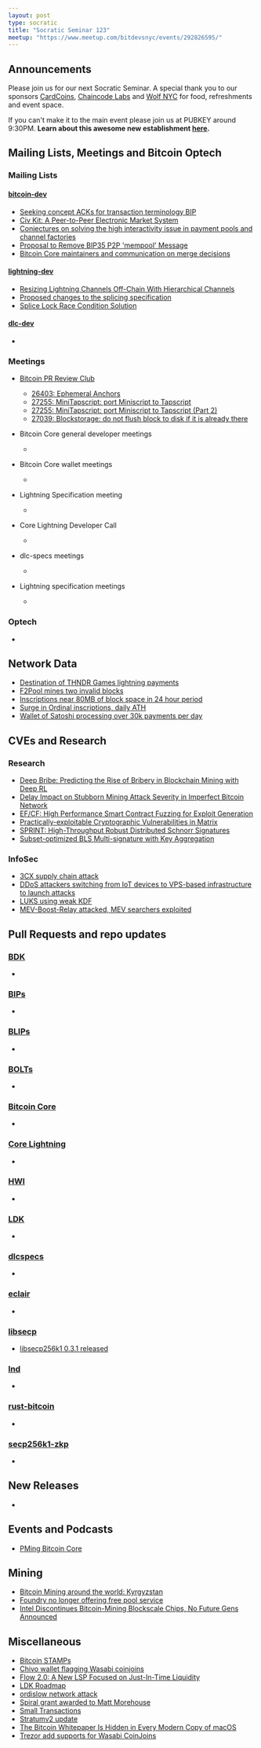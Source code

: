 ```yaml
---
layout: post
type: socratic
title: "Socratic Seminar 123"
meetup: "https://www.meetup.com/bitdevsnyc/events/292826595/"
---
```


## Announcements
Please join us for our next Socratic Seminar. A special thank you to our sponsors [CardCoins](https://cardcoins.co), [Chaincode Labs](https://chaincode.com) and [Wolf NYC](https://wolfnyc.com) for food, refreshments and event space.

If you can't make it to the main event please join us at PUBKEY around 9:30PM. **Learn about this awesome new establishment [here](https://ny.eater.com/2022/12/13/23494423/pubkey-opening-manhattan-bitcoin-bar).**


## Mailing Lists, Meetings and Bitcoin Optech
### Mailing Lists
#### [bitcoin-dev](https://lists.linuxfoundation.org/pipermail/bitcoin-dev)
- [Seeking concept ACKs for transaction terminology BIP](https://lists.linuxfoundation.org/pipermail/bitcoin-dev/2023-April/021550.html)
- [Civ Kit: A Peer-to-Peer Electronic Market System](https://lists.linuxfoundation.org/pipermail/bitcoin-dev/2023-April/021556.html)
- [Conjectures on solving the high interactivity issue in payment pools and channel factories](https://lists.linuxfoundation.org/pipermail/bitcoin-dev/2023-April/021560.html)
- [Proposal to Remove BIP35 P2P 'mempool' Message](https://lists.linuxfoundation.org/pipermail/bitcoin-dev/2023-April/021562.html)
- [Bitcoin Core maintainers and communication on merge decisions](https://lists.linuxfoundation.org/pipermail/bitcoin-dev/2023-April/021565.html)

#### [lightning-dev](https://lists.linuxfoundation.org/pipermail/lightning-dev)
- [Resizing Lightning Channels Off-Chain With Hierarchical Channels](https://lists.linuxfoundation.org/pipermail/lightning-dev/2023-April/003896.html)
- [Proposed changes to the splicing specification](https://lists.linuxfoundation.org/pipermail/lightning-dev/2023-April/003897.html)
- [Splice Lock Race Condition Solution](https://lists.linuxfoundation.org/pipermail/lightning-dev/2023-April/003903.html)

#### [dlc-dev](https://mailmanlists.org/pipermail/dlc-dev)
-

### Meetings
- [Bitcoin PR Review Club](https://bitcoincore.reviews)
    - [26403: Ephemeral Anchors](https://bitcoincore.reviews/26403)
    - [27255: MiniTapscript: port Miniscript to Tapscript](https://bitcoincore.reviews/27255)
    - [27255: MiniTapscript: port Miniscript to Tapscript (Part 2)](https://bitcoincore.reviews/27255-2)
    - [27039: Blockstorage: do not flush block to disk if it is already there](https://bitcoincore.reviews/27039)

- Bitcoin Core general developer meetings
  - <!--- TODO replace: [December 1st](https://www.erisian.com.au/bitcoin-core-dev/log-2022-12-01.html#l-255) --->
- Bitcoin Core wallet meetings
  - <!--- TODO replace: [December 2nd](https://www.erisian.com.au/bitcoin-core-dev/log-2022-12-02.html#l-313) --->
- Lightning Specification meeting
    - <!--- TODO replace: [December 5th](https://github.com/lightning/bolts/issues/1046) --->
- Core Lightning Developer Call
    - <!--- TODO replace: [September 20th](https://diyhpl.us/wiki/transcripts/c-lightning/2021-09-20-developer-call/) --->
- dlc-specs meetings
    - <!--- TODO replace: [October 5th](https://github.com/discreetlogcontracts/dlcspecs/pull/175) --->
- Lightning specification meetings
    - <!--- TODO replace: [October 11th](https://github.com/lightningnetwork/lightning-rfc/issues/920) --->

### Optech
- <!--- TODO replace: [Newsletter #229](https://bitcoinops.org/en/newsletters/2022/12/07/), [audio recap](https://twitter.com/bitcoinoptech/status/1600867081225764864) --->

## Network Data
- [Destination of THNDR Games lightning payments](https://twitter.com/kerooke/status/1644409881192005632)
- [F2Pool mines two invalid blocks](https://twitter.com/provoost/status/1642157884552146945)
- [Inscriptions near 80MB of block space in 24 hour period](https://twitter.com/taproot_signal/status/1643010921810239492)
- [Surge in Ordinal inscriptions, daily ATH](https://dune.com/dgtl_assets/bitcoin-ordinals-analysis)
- [Wallet of Satoshi processing over 30k payments per day](https://twitter.com/kerooke/status/1645417151048691713)

## CVEs and Research
### Research
- [Deep Bribe: Predicting the Rise of Bribery in Blockchain Mining with Deep RL](https://eprint.iacr.org/2023/472)
- [Delay Impact on Stubborn Mining Attack Severity in Imperfect Bitcoin Network](https://arxiv.org/abs/2304.06963v1)
- [EF/CF: High Performance Smart Contract Fuzzing for Exploit Generation](https://arxiv.org/abs/2304.06341v1)
- [Practically-exploitable Cryptographic Vulnerabilities in Matrix](https://eprint.iacr.org/2023/485)
- [SPRINT: High-Throughput Robust Distributed Schnorr Signatures](https://eprint.iacr.org/2023/427)
- [Subset-optimized BLS Multi-signature with Key Aggregation](https://eprint.iacr.org/2023/498)

### InfoSec
- [3CX supply chain attack](https://securelist.com/gopuram-backdoor-deployed-through-3cx-supply-chain-attack/109344/)
- [DDoS attackers switching from IoT devices to VPS-based infrastructure to launch attacks](https://blog.cloudflare.com/ddos-threat-report-2023-q1/)
- [LUKS using weak KDF](https://mjg59.dreamwidth.org/66429.html?ref=nobsbitcoin.com)
- [MEV-Boost-Relay attacked, MEV searchers exploited](https://twitter.com/BlockSecTeam/status/1642971478458249227)

## Pull Requests and repo updates
### [BDK](https://github.com/bitcoindevkit/bdk)
-

### [BIPs](https://github.com/bitcoin/bips)
-

### [BLIPs](https://github.com/lightning/blips)
-

### [BOLTs](https://github.com/lightningnetwork/lightning-rfc)
-

### [Bitcoin Core](https://github.com/bitcoin/bitcoin)
-

### [Core Lightning](https://github.com/ElementsProject/lightning)
-

### [HWI](https://github.com/bitcoin-core/HWI)
-

### [LDK](https://github.com/lightningdevkit/rust-lightning)
-

### [dlcspecs](https://github.com/discreetlogcontracts/dlcspecs)
-

### [eclair](https://github.com/ACINQ/eclair/)
-

### [libsecp](https://github.com/bitcoin-core/secp256k1)
- [libsecp256k1 0.3.1 released](https://github.com/bitcoin-core/secp256k1/releases/tag/v0.3.1)

### [lnd](https://github.com/lightningnetwork/lnd)
-

### [rust-bitcoin](https://github.com/rust-bitcoin/rust-bitcoin)
-

### [secp256k1-zkp](https://github.com/ElementsProject/secp256k1-zkp)
-


## New Releases
-

## Events and Podcasts
- [PMing Bitcoin Core](https://twitter.com/moneyball/status/1644007145753698305)

## Mining
- [Bitcoin Mining around the world: Kyrgyzstan](https://hashrateindex.com/blog/bitcoin-mining-around-the-world-kyrgyzstan/)
- [Foundry no longer offering free pool service](https://www.bloomberg.com/news/articles/2023-04-06/dcg-s-bitcoin-mining-firm-foundry-to-stop-offering-free-services)
- [Intel Discontinues Bitcoin-Mining Blockscale Chips, No Future Gens Announced](https://www.tomshardware.com/news/intel-discontinues-bitcoin-mining-blockscale-chips-no-future-gens-announced)


## Miscellaneous
- [Bitcoin STAMPs](https://github.com/mikeinspace/stamps/blob/main/BitcoinStamps.md)
- [Chivo wallet flagging Wasabi coinjoins](https://twitter.com/Bitcoinbeach/status/1642878147472527362)
- [Flow 2.0: A New LSP Focused on Just-In-Time Liquidity](https://voltage.cloud/blog/voltage-announcements/introducing-flow-v2/)
- [LDK Roadmap](https://lightningdevkit.org/blog/ldk-roadmap/)
- [ordislow network attack](https://twitter.com/oomahq/status/1642993852654182400)
- [Spiral grant awarded to Matt Morehouse](https://twitter.com/spiralbtc/status/1643283047565914113)
- [Small Transactions](https://www.truthcoin.info/blog/small-txns/)
- [Stratumv2 update](https://stratumprotocol.org/blog/stratumv2-jn-announcement/)
- [The Bitcoin Whitepaper Is Hidden in Every Modern Copy of macOS](https://waxy.org/2023/04/the-bitcoin-whitepaper-is-hidden-in-every-modern-copy-of-macos/)
- [Trezor add supports for Wasabi CoinJoins](https://blog.trezor.io/coinjoin-privacy-for-bitcoin-11aaf291f23)
